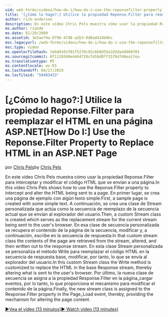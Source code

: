 ```yaml
---
uid: web-forms/videos/how-do-i/how-do-i-use-the-reponsefilter-property-to-replace-html-in-an-aspnet-page
title: '[¿Cómo lo hago?:] Utilice la propiedad Reponse.Filter para reemplazar el HTML en una página ASP.NET | Microsoft Docs'
author: rick-anderson
description: En este vídeo Chris Pels muestra cómo usar la propiedad Reponse.Filter para interceptar y modificar el código HTML que se envían a una página. En primer lugar, se crea una página de ejemplo w...
ms.author: riande
ms.date: 01/29/2009
ms.assetid: 3e5ae74a-9798-47d8-a2b3-0d8ad42dd4bc
msc.legacyurl: /web-forms/videos/how-do-i/how-do-i-use-the-reponsefilter-property-to-replace-html-in-an-aspnet-page
msc.type: video
ms.openlocfilehash: 2ebd9162f81f5270c92c6b8d55e2d2dad4660701
ms.sourcegitcommit: 0f1119340e4464720cfd16d0ff15764746ea1fea
ms.translationtype: MT
ms.contentlocale: es-ES
ms.lasthandoff: 04/17/2019
ms.locfileid: "59403433"
---
```

# <a name="how-do-i-use-the-reponsefilter-property-to-replace-html-in-an-aspnet-page"></a><span data-ttu-id="32c75-104">[¿Cómo lo hago?:] Utilice la propiedad Reponse.Filter para reemplazar el HTML en una página ASP.NET</span><span class="sxs-lookup"><span data-stu-id="32c75-104">[How Do I:] Use the Reponse.Filter Property to Replace HTML in an ASP.NET Page</span></span>

<span data-ttu-id="32c75-105">por [Chris Pels](https://twitter.com/chrispels)</span><span class="sxs-lookup"><span data-stu-id="32c75-105">by [Chris Pels](https://twitter.com/chrispels)</span></span>

<span data-ttu-id="32c75-106">En este vídeo Chris Pels muestra cómo usar la propiedad Reponse.Filter para interceptar y modificar el código HTML que se envían a una página.</span><span class="sxs-lookup"><span data-stu-id="32c75-106">In this video Chris Pels shows how to use the Reponse.Filter property to intercept and alter the HTML being sent to a page.</span></span> <span data-ttu-id="32c75-107">En primer lugar, se crea una página de ejemplo con algún texto simple.</span><span class="sxs-lookup"><span data-stu-id="32c75-107">First, a sample page is created with some simple text.</span></span> <span data-ttu-id="32c75-108">A continuación, se crea una clase de Stream personalizada que actúa como la secuencia de reemplazo de la secuencia actual que se envían al explorador del usuario.</span><span class="sxs-lookup"><span data-stu-id="32c75-108">Then, a custom Stream class is created which serves as the replacement stream for the current stream being sent to the user's browser.</span></span> <span data-ttu-id="32c75-109">En esa clase de secuencia personalizada se recupera el contenido de la página de la secuencia, modificar y, a continuación, escribe en la secuencia de respuesta.</span><span class="sxs-lookup"><span data-stu-id="32c75-109">In that custom stream class the contents of the page are retrieved from the stream, altered, and then written out to the response stream.</span></span> <span data-ttu-id="32c75-110">En esta clase Stream personalizada se personaliza el método Write para reemplazar el código HTML en la secuencia de respuesta base, modificar, por tanto, lo que se envía al explorador del usuario.</span><span class="sxs-lookup"><span data-stu-id="32c75-110">In this custom Stream class the Write method is customized to replace the HTML in the base Response stream, thereby altering what is sent to the user's browser.</span></span> <span data-ttu-id="32c75-111">Por último, la nueva clase de secuencia se asigna a la propiedad Response.Filter en la página\_cargar eventos, por lo tanto, lo que proporciona el mecanismo para modificar el contenido de la página.</span><span class="sxs-lookup"><span data-stu-id="32c75-111">Finally, the new stream class is assigned to the Response.Filter property in the Page\_Load event, thereby, providing the mechanism for altering the page content.</span></span>

[<span data-ttu-id="32c75-112">&#9654;Vea el vídeo (13 minutos)</span><span class="sxs-lookup"><span data-stu-id="32c75-112">&#9654; Watch video (13 minutes)</span></span>](https://channel9.msdn.com/Blogs/ASP-NET-Site-Videos/how-do-i-use-the-reponsefilter-property-to-replace-html-in-an-aspnet-page)
